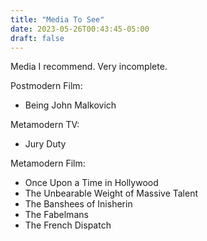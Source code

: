 ```yaml
---
title: "Media To See"
date: 2023-05-26T00:43:45-05:00
draft: false
---
```


Media I recommend. Very incomplete.

Postmodern Film:
- Being John Malkovich

Metamodern TV:
- Jury Duty

Metamodern Film:
- Once Upon a Time in Hollywood
- The Unbearable Weight of Massive Talent
- The Banshees of Inisherin
- The Fabelmans
- The French Dispatch
